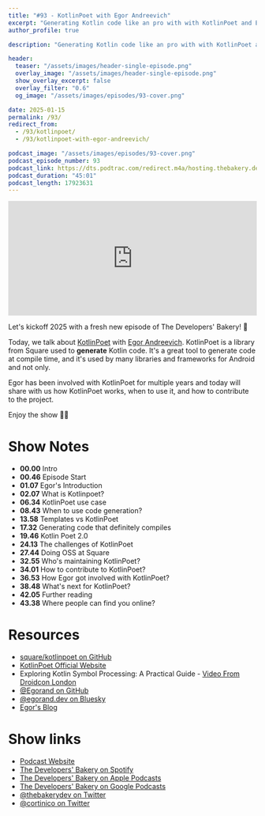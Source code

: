 ```yaml
---
title: "#93 - KotlinPoet with Egor Andreevich"
excerpt: "Generating Kotlin code like an pro with with KotlinPoet and Egor Andreevich"
author_profile: true

description: "Generating Kotlin code like an pro with with KotlinPoet and Egor Andreevich"

header:
  teaser: "/assets/images/header-single-episode.png"
  overlay_image: "/assets/images/header-single-episode.png"
  show_overlay_excerpt: false
  overlay_filter: "0.6"
  og_image: "/assets/images/episodes/93-cover.png"

date: 2025-01-15
permalink: /93/
redirect_from:
  - /93/kotlinpoet/
  - /93/kotlinpoet-with-egor-andreevich/

podcast_image: "/assets/images/episodes/93-cover.png"
podcast_episode_number: 93
podcast_link: https://dts.podtrac.com/redirect.m4a/hosting.thebakery.dev/93-thedevelopersbakery-kotlinpoet.m4a
podcast_duration: "45:01"
podcast_length: 17923631
---
```


<iframe src="https://open.spotify.com/embed-podcast/show/4jV6Yoz7D38sZJlYMzJm3k" width="100%" height="232" frameborder="0" allowtransparency="true" allow="encrypted-media"></iframe>

Let's kickoff 2025 with a fresh new episode of The Developers' Bakery! 🎉

Today, we talk about [KotlinPoet](https://github.com/square/kotlinpoet) with [Egor Andreevich](https://github.com/Egorand).
KotlinPoet is a library from Square used to **generate** Kotlin code. It's a great tool to generate code at compile time, and it's used
by many libraries and frameworks for Android and not only.

Egor has been involved with KotlinPoet for multiple years and today will share with us how KotlinPoet works,
when to use it, and how to contribute to the project.

Enjoy the show 👨‍🍳

# Show Notes

- **00.00** Intro
- **00.46** Episode Start
- **01.07** Egor's Introduction
- **02.07** What is Kotlinpoet?
- **06.34** KotlinPoet use case
- **08.43** When to use code generation?
- **13.58** Templates vs KotlinPoet
- **17.32** Generating code that definitely compiles
- **19.46** Kotlin Poet 2.0
- **24.13** The challenges of KotlinPoet
- **27.44** Doing OSS at Square
- **32.55** Who's maintaining KotlinPoet?
- **34.01** How to contribute to KotlinPoet?
- **36.53** How Egor got involved with KotlinPoet?
- **38.48** What's next for KotlinPoet?
- **42.05** Further reading
- **43.38** Where people can find you online?

# Resources

- <i class="fab fa-github"></i> [square/kotlinpoet on GitHub](https://github.com/square/kotlinpoet)
- <i class="fas fa-link"></i> [KotlinPoet Official Website](https://square.github.io/kotlinpoet/)
- <i class="fab fa-youtube"></i> Exploring Kotlin Symbol Processing: A Practical Guide - [Video From Droidcon London](https://www.droidcon.com/2024/11/22/exploring-kotlin-symbol-processing-a-practical-guide-2/)
- <i class="fab fa-github"></i> [@Egorand on GitHub](https://github.com/Egorand)
- <i class="fab fa-bluesky"></i> [@egorand.dev on Bluesky](https://bsky.app/profile/egorand.dev)
- <i class="fas fa-link"></i> [Egor's Blog](https://www.egorand.dev/)

# Show links

- <i class="fas fa-link"></i> [Podcast Website](https://thebakery.dev)
- <i class="fab fa-spotify"></i> [The Developers' Bakery on Spotify](https://open.spotify.com/show/4jV6Yoz7D38sZJlYMzJm3k?si=AL3ske_0R_CKlEScMhYhug)
- <i class="fas fa-podcast"></i> [The Developers' Bakery on Apple Podcasts](https://podcasts.apple.com/us/podcast/the-developers-bakery/id1542849034)
- <i class="fab fa-google-play"></i> [The Developers' Bakery on Google Podcasts](https://podcasts.google.com/feed/aHR0cHM6Ly90aGViYWtlcnkuZGV2L3BvZGNhc3QueG1s)
- <i class="fab fa-twitter"></i> [@thebakerydev on Twitter](https://twitter.com/thebakerydev)
- <i class="fab fa-twitter"></i> [@cortinico on Twitter](https://twitter.com/cortinico)
